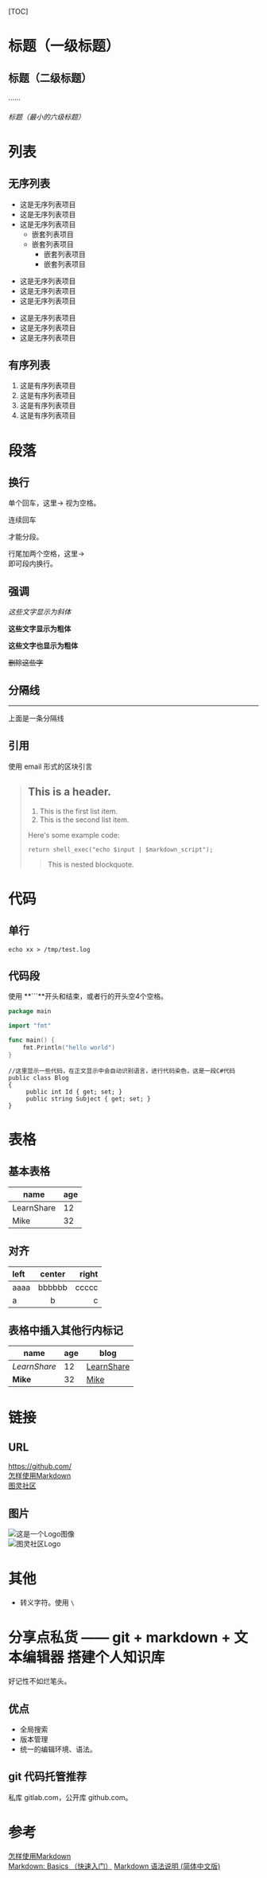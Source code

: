 [TOC]

# 标题（一级标题）

## 标题（二级标题）

......

###### 标题（最小的六级标题）


# 列表

## 无序列表
- 这是无序列表项目
- 这是无序列表项目
- 这是无序列表项目
    - 嵌套列表项目
    - 嵌套列表项目
        - 嵌套列表项目
        - 嵌套列表项目
* 这是无序列表项目
* 这是无序列表项目
* 这是无序列表项目
+ 这是无序列表项目
+ 这是无序列表项目
+ 这是无序列表项目

## 有序列表
1. 这是有序列表项目
1. 这是有序列表项目
3. 这是有序列表项目
8. 这是有序列表项目


# 段落

## 换行
单个回车，这里->
视为空格。

连续回车

才能分段。

行尾加两个空格，这里->  
即可段内换行。

## 强调
*这些文字显示为斜体*

**这些文字显示为粗体**

__这些文字也显示为粗体__

~~删除这些字~~

## 分隔线
---
上面是一条分隔线

## 引用
使用 email 形式的区块引言

> ## This is a header.
> 
> 1.   This is the first list item.
> 2.   This is the second list item.
> 
> Here's some example code:
> 
>     return shell_exec("echo $input | $markdown_script");
> > This is nested blockquote.

# 代码

## 单行

`echo xx > /tmp/test.log`


## 代码段
使用 **```**开头和结束，或者行的开头空4个空格。

```go
package main

import "fmt"

func main() {
    fmt.Println("hello world")
}
```

    //这里显示一些代码，在正文显示中会自动识别语言，进行代码染色，这是一段C#代码
    public class Blog
    {
         public int Id { get; set; }
         public string Subject { get; set; }
    }


# 表格

## 基本表格

name | age
---- | ---
LearnShare | 12
Mike |  32


## 对齐

| left | center | right |
| :--- | :----: | ----: |
| aaaa | bbbbbb | ccccc |
| a    | b      | c     |

## 表格中插入其他行内标记

|     name     | age |             blog                |
| ------------ | --- | ------------------------------- |
| _LearnShare_ |  12 | [LearnShare](http://xianbai.me) |
| __Mike__     |  32 | [Mike](http://mike.me)          |


# 链接

## URL
<https://github.com/>  
[怎样使用Markdown](http://www.ituring.com.cn/article/23)  
[图灵社区][1]

## 图片
![这是一个Logo图像](http://www.turingbook.com/Content/img/Turing.Gif)  
![图灵社区Logo][2]

# 其他
* 转义字符。使用 `\`


# 分享点私货 —— git + markdown + 文本编辑器 搭建个人知识库

好记性不如烂笔头。

## 优点
* 全局搜索
* 版本管理
* 统一的编辑环境、语法。

## git 代码托管推荐
私库 gitlab.com，公开库 github.com。


# 参考
[怎样使用Markdown](http://www.ituring.com.cn/article/23)  
[Markdown: Basics （快速入门）](http://wowubuntu.com/markdown/basic.html)
[Markdown 语法说明 (简体中文版)](http://wowubuntu.com/markdown/index.html)


[1]:http://www.ituring.com.cn
[2]:http://www.ituring.com.cn/Content/img/Turing.Gif